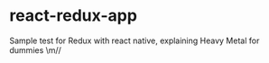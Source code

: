 # react-redux-app
Sample test for Redux with react native, explaining Heavy Metal for dummies \\m//
